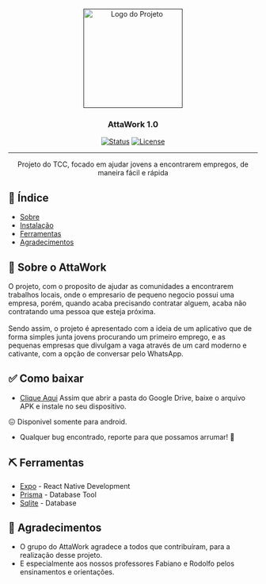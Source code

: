 <p align="center">
  <a href="" rel="noopener">
 <img width=200px height=200px src="https://imgur.com/a/wh7U69B" alt="Logo do Projeto"></a>
</p>

<h3 align="center">AttaWork 1.0</h3>

<div align="center">

  [![Status](https://img.shields.io/badge/status-active-success.svg)]() 
  [![License](https://img.shields.io/badge/license-MIT-blue.svg)](/LICENSE)

</div>

---

<p align="center"> Projeto do TCC, focado em ajudar jovens a encontrarem empregos, de maneira fácil e rápida
    <br> 
</p>

## 📝 Índice
+ [Sobre](#sobre)
+ [Instalação](#install)
+ [Ferramentas](#feito_com)
+ [Agradecimentos](#agradecimentos)

## 🧐 Sobre o AttaWork <a name = "sobre"></a>
O projeto, com o proposito de ajudar as comunidades a encontrarem trabalhos locais, onde o empresario de pequeno negocio possui uma empresa, porém, quando acaba precisando contratar alguem, acaba não contratando uma pessoa que esteja próxima.
\
\
Sendo assim, o projeto é apresentado com a ideia de um aplicativo que de forma simples junta jovens procurando um primeiro emprego, e as pequenas empresas que divulgam a vaga através de um card moderno e cativante, com a opção de conversar pelo WhatsApp.

## ✅ Como baixar <a name = "install"></a>
- [Clique Aqui](https://drive.google.com/drive/folders/13LW6-52f2cHlOznX95OOp2AE075a8CJL?usp=share_link)
Assim que abrir a pasta do Google Drive, baixe o arquivo APK e instale no seu dispositivo.

😖 Disponivel somente para android.

- Qualquer bug encontrado, reporte para que possamos arrumar! 🙏


## ⛏️ Ferramentas <a name = "feito_com"></a>
- [Expo](https://docs.expo.dev/) - React Native Development
- [Prisma](https://www.prisma.io/) - Database Tool
- [Sqlite](https://www.sqlite.org/index.html) - Database


## 🎉 Agradecimentos <a name = "agradecimentos"></a>
+ O grupo do AttaWork agradece a todos que contribuíram, para a realização desse projeto. 
+ E especialmente aos nossos professores Fabiano e Rodolfo pelos ensinamentos e orientações.

